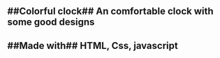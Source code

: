 ##Colorful clock##
An comfortable clock with some good designs 
---
##Made with##
HTML, Css, javascript
---
